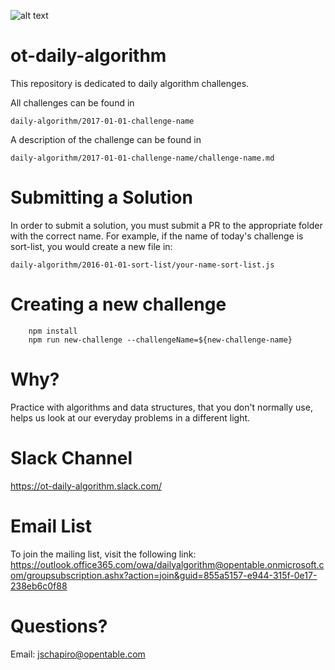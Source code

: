 ![alt text](https://avatars2.githubusercontent.com/u/2653541?v=3&s=200 "Logo Title Text 1")
# ot-daily-algorithm

This repository is dedicated to daily algorithm challenges.

All challenges can be found in 

`daily-algorithm/2017-01-01-challenge-name`

A description of the challenge can be found in 

`daily-algorithm/2017-01-01-challenge-name/challenge-name.md`


# Submitting a Solution

In order to submit a solution, you must submit a PR to the appropriate folder with the correct name. 
For example, if the name of today's challenge is sort-list, you would create a new file in:

`daily-algorithm/2016-01-01-sort-list/your-name-sort-list.js`

# Creating a new challenge

```
	npm install
	npm run new-challenge --challengeName=${new-challenge-name}
```

# Why?
Practice with algorithms and data structures, that you don't normally use, helps us look at our everyday problems in a different light.

# Slack Channel
https://ot-daily-algorithm.slack.com/

# Email List
To join the mailing list, visit the following link:
https://outlook.office365.com/owa/dailyalgorithm@opentable.onmicrosoft.com/groupsubscription.ashx?action=join&guid=855a5157-e944-315f-0e17-238eb6c0f88

# Questions?
Email: jschapiro@opentable.com
